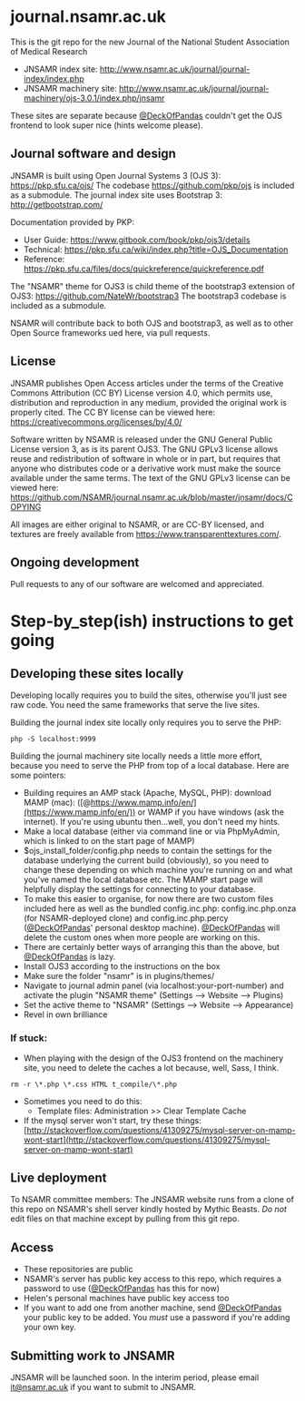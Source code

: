 # journal.nsamr.ac.uk
This is the git repo for the new Journal of the National Student Association of Medical Research
* JNSAMR index site: http://www.nsamr.ac.uk/journal/journal-index/index.php
* JNSAMR machinery site: http://www.nsamr.ac.uk/journal/journal-machinery/ojs-3.0.1/index.php/jnsamr

These sites are separate because [@DeckOfPandas](https://github.com/DeckOfPandas) couldn't get the OJS frontend to look super nice (hints welcome please).

## Journal software and design
JNSAMR is built using Open Journal Systems 3 (OJS 3): https://pkp.sfu.ca/ojs/
The codebase https://github.com/pkp/ojs is included as a submodule.
The journal index site uses Bootstrap 3: http://getbootstrap.com/

Documentation provided by PKP:
* User Guide: https://www.gitbook.com/book/pkp/ojs3/details
* Technical: https://pkp.sfu.ca/wiki/index.php?title=OJS_Documentation
*	Reference: https://pkp.sfu.ca/files/docs/quickreference/quickreference.pdf

The "NSAMR" theme for OJS3 is child theme of the bootstrap3 extension of OJS3: https://github.com/NateWr/bootstrap3
The bootstrap3 codebase is included as a submodule.

NSAMR will contribute back to both OJS and bootstrap3, as well as to other Open Source frameworks ued here, via pull requests.

## License
JNSAMR publishes Open Access articles under the terms of the Creative Commons Attribution (CC BY) License version 4.0, which permits use, distribution and reproduction in any medium, provided the original work is properly cited. The CC BY license can be viewed here: https://creativecommons.org/licenses/by/4.0/

Software written by NSAMR is released under the GNU General Public License version 3, as is its parent OJS3. The GNU GPLv3 license allows reuse and redistribution of software in whole or in part, but requires that anyone who distributes code or a derivative work must make the source available under the same terms. The text of the GNU GPLv3 license can be viewed here: https://github.com/NSAMR/journal.nsamr.ac.uk/blob/master/jnsamr/docs/COPYING

All images are either original to NSAMR, or are CC-BY licensed, and textures are freely available from https://www.transparenttextures.com/.

## Ongoing development
Pull requests to any of our software are welcomed and appreciated.


# Step-by_step(ish) instructions to get going

## Developing these sites locally
Developing locally requires you to build the sites, otherwise you'll just see raw code. You need the same frameworks that serve the live sites.

Building the journal index site locally only requires you to serve the PHP:
<pre><code>php -S localhost:9999</code></pre>  

Building the journal machinery site locally needs a little more effort, because you need to serve the PHP from top of a local database. Here are some pointers:  
* Building requires an AMP stack (Apache, MySQL, PHP): download MAMP (mac): ([@https://www.mamp.info/en/](https://www.mamp.info/en/)) or WAMP if you have windows (ask the internet). If you're using ubuntu then...well, you don't need my hints.  
* Make a local database (either via command line or via PhpMyAdmin, which is linked to on the start page of MAMP)  
* $ojs_install_folder/config.php needs to contain the settings for the database underlying the current build (obviously), so you need to change these depending on which machine you're running on and what you've named the local database etc. The MAMP start page will helpfully display the settings for connecting to your database.  
* To make this easier to organise, for now there are two custom files included here as well as the bundled config.inc.php: config.inc.php.onza (for NSAMR-deployed clone) and config.inc.php.percy ([@DeckOfPandas](https://github.com/DeckOfPandas)' personal desktop machine). [@DeckOfPandas](https://github.com/DeckOfPandas) will delete the custom ones when more people are working on this.  
* There are certainly better ways of arranging this than the above, but [@DeckOfPandas](https://github.com/DeckOfPandas) is lazy.  
* Install OJS3 according to the instructions on the box  
* Make sure the folder "nsamr" is in plugins/themes/
* Navigate to journal admin panel (via localhost:your-port-number) and activate the plugin "NSAMR theme" (Settings --> Website --> Plugins)
* Set the active theme to "NSAMR" (Settings --> Website --> Appearance)
* Revel in own brilliance  

### If stuck:
* When playing with the design of the OJS3 frontend on the machinery site, you need to delete the caches a lot because, well, Sass, I think.
<pre><code>rm -r \*.php \*.css HTML t_compile/\*.php</code></pre>  
* Sometimes you need to do this:  
  * Template files: Administration >> Clear Template Cache  
* If the mysql server won't start, try these things: [http://stackoverflow.com/questions/41309275/mysql-server-on-mamp-wont-start](http://stackoverflow.com/questions/41309275/mysql-server-on-mamp-wont-start)  

## Live deployment
To NSAMR committee members: The JNSAMR website runs from a clone of this repo on NSAMR's shell server kindly hosted by Mythic Beasts. *Do not* edit files on that machine except by pulling from this git repo.

## Access
* These repositories are public  
* NSAMR's server has public key access to this repo, which requires a password to use ([@DeckOfPandas](https://github.com/DeckOfPandas) has this for now)  
* Helen's personal machines have public key access too  
* If you want to add one from another machine, send [@DeckOfPandas](https://github.com/DeckOfPandas) your public key to be added. You *must* use a password if you're adding your own key.  

## Submitting work to JNSAMR
JNSAMR will be launched soon. In the interim period, please email it@nsamr.ac.uk if you want to submit to JNSAMR.
